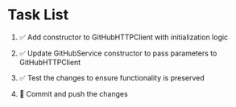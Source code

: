 # Task List

1. ✅ Add constructor to GitHubHTTPClient with initialization logic

2. ✅ Update GitHubService constructor to pass parameters to GitHubHTTPClient

3. ✅ Test the changes to ensure functionality is preserved

4. 🔄 Commit and push the changes
